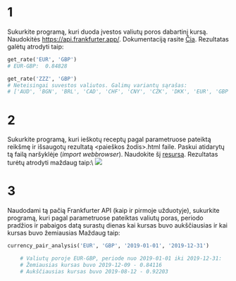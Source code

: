 # 1
Sukurkite programą, kuri duoda įvestos valiutų poros dabartinį kursą. Naudokitės https://api.frankfurter.app/. 
Dokumentaciją rasite [Čia](https://www.frankfurter.app/docs/). Rezultatas galėtų atrodyti taip:
```python
get_rate('EUR', 'GBP')
# EUR-GBP:	0.84828

get_rate('ZZZ', 'GBP')
# Neteisingai suvestos valiutos. Galimų variantų sąrašas:
# ['AUD', 'BGN', 'BRL', 'CAD', 'CHF', 'CNY', 'CZK', 'DKK', 'EUR', 'GBP', 'HKD', 'HRK', 'HUF', 'IDR', 'ILS', 'INR', 'ISK', 'JPY', 'KRW', 'MXN', 'MYR', 'NOK', 'NZD', 'PHP', 'PLN', 'RON', 'RUB', 'SEK', 'SGD', 'THB', 'TRY', 'USD', 'ZAR']
```
# 2
Sukurkite programą, kuri ieškotų receptų pagal parametruose pateiktą reikšmę ir išsaugotų rezultatą 
<paieškos žodis>.html faile. Paskui atidarytų tą failą naršyklėje (*import webbrowser*). Naudokite šį 
[resursą](http://www.recipepuppy.com/about/api/). Rezultatas turėtų atrodyti maždaug taip:\ 
![](https://github.com/robotautas/kursas/blob/master/requests/salmon.png?raw=true)

# 3
Naudodami tą pačią Frankfurter API (kaip ir pirmoje užduotyje), sukurkite programą, kuri pagal parametruose pateiktas valiutų poras, 
periodo pradžios ir pabaigos datą surastų dienas kai kursas buvo aukščiausias ir kai kursas buvo žemiausias
Maždaug taip:

```python
currency_pair_analysis('EUR', 'GBP', '2019-01-01', '2019-12-31')

    # Valiutų poroje EUR-GBP, periode nuo 2019-01-01 iki 2019-12-31:
    # Žemiausias kursas buvo 2019-12-09 - 0.84116
    # Aukščiausias kursas buvo 2019-08-12 - 0.92203
```




